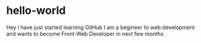 # hello-world
Hey I have just started learning GitHub
I am a begineer to web development and wants to become Front-Web Developer in next few months
